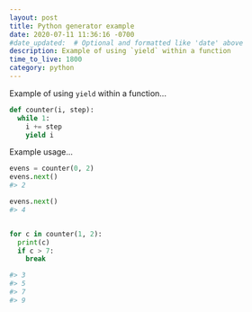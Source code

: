 ```yaml
---
layout: post
title: Python generator example
date: 2020-07-11 11:36:16 -0700
#date_updated:  # Optional and formatted like 'date' above
description: Example of using `yield` within a function
time_to_live: 1800
category: python
---
```




Example of using `yield` within a function...


```python
def counter(i, step):
  while 1:
    i += step
    yield i
```


Example usage...


```python
evens = counter(0, 2)
evens.next()
#> 2

evens.next()
#> 4


for c in counter(1, 2):
  print(c)
  if c > 7:
    break

#> 3
#> 5
#> 7
#> 9
```
